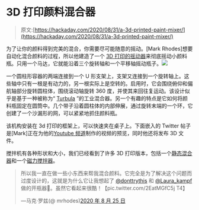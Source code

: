 # 3D 打印颜料混合器

> 原文:[https://hackaday.com/2020/08/31/a-3d-printed-paint-mixer/](https://hackaday.com/2020/08/31/a-3d-printed-paint-mixer/)

为了让你的颜料得到完美的混合，你需要尽可能随意的摇动。[Mark Rhodes]想要自动化混合颜料的过程，所以他建造了一个 [3D 打印的摇动器](https://twitter.com/mrhodes/status/1298068971220942848)来彻底摇动小颜料瓶。只用一个马达，它就能沿着三个旋转轴和一个平移轴摇动瓶子。![](../Images/2373d8843162a5d5e206c2ab68851229.png)

一个圆柱形容器的两端连接到一个 U 形支架上，支架又连接到一个旋转轴上。这些轴中只有一根是有动力的，另一根实际上是空转的。启用时，它会围绕俯仰和偏航轴部分旋转圆柱体，围绕滚动轴旋转 360 度，并使其来回往复运动。该设计似乎是基于一种被称为“ [Turbula](https://www.wab-group.com/en/mixing-technology/3d-shaker-mixer/product/turbula/) ”的工业混合器。另一个有趣的特点是它如何将颜料瓶固定在圆筒中。几个带子沿着圆柱体的内部伸展，通过旋转末端的一个环，它创建了一个沙漏形的网，可以紧紧地抓住颜料瓶。

该机构安装在 3d 打印的框架上，可以快速夹在桌子上。下面嵌入的 Twitter 帖子是[Mark]正在为他的[Youtube 频道](https://www.youtube.com/channel/UCO-XgXlpr98e4C9rHMpz9_Q)制作的视频的预览，同时他还将发布 3D 文件。

搅拌机有各种形状和大小，我们已经看到了许多 3D 打印版本，包括一个[静态混合器](https://hackaday.com/2018/07/08/this-3d-printed-syringe-static-mixer-does-it-all/)和一个[磁力搅拌器](https://hackaday.com/2018/03/21/3d-printed-magnetic-stirrer-could-hardly-be-simpler/)。

> 所以我一直在做一些小东西来帮我混合颜料。它完全是为了解决这个问题而过度设计的，这就是为什么它让我想起了 [@donttrythis](https://twitter.com/donttrythis?ref_src=twsrc%5Etfw) 和 [@Laura_kampf](https://twitter.com/laura_kampf?ref_src=twsrc%5Etfw) 做的开瓶器🤣。虽然它看起来很酷！【pic.twitter.com/2EatMGfC5j T4】
> 
> —马克·罗兹(@ mrhodes)[2020 年 8 月 25 日](https://twitter.com/mrhodes/status/1298068971220942848?ref_src=twsrc%5Etfw)